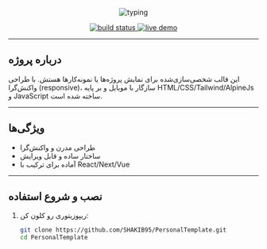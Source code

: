 <!-- Header -->
<p align="center">
  <img src="https://readme-typing-svg.herokuapp.com?font=Lucida%20Console&size=24&duration=4000&pause=500&color=3CB371&center=true&vCenter=true&width=600&lines=Personal+Template+by+Shakib" alt="typing"/>
</p>

<!-- Badges -->
<p align="center">
  <a href="https://github.com/SHAKIB95/PersonalTemplate/actions/workflows/main.yml">
    <img src="https://img.shields.io/github/actions/workflow/status/SHAKIB95/PersonalTemplate/main.yml?branch=main&style=for-the-badge" alt="build status"/>
  </a>
  <a href="https://personal-template-fawn.vercel.app">
  <img src="https://img.shields.io/badge/Demo-Live-blue?style=for-the-badge" alt="live demo"/>
  </a>
</p>

---

##  درباره پروژه
این قالب شخصی‌سازی‌شده برای نمایش پروژه‌ها یا نمونه‌کار‌ها هستش. با طراحی واکنش‌گرا (responsive)، سازگار با موبایل و بر پایه HTML/CSS/Tailwind/AlpineJs و JavaScript ساخته شده است.

---

##  ویژگی‌ها
- طراحی مدرن و واکنش‌گرا  
- ساختار ساده و قابل ویرایش  
- آماده برای ترکیب با React/Next/Vue  

---

##  نصب و شروع استفاده
1. ریپوزیتوری رو کلون کن:
   
   ```bash
   git clone https://github.com/SHAKIB95/PersonalTemplate.git
   cd PersonalTemplate
